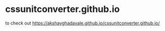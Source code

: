 # cssunitconverter.github.io

to check out https://akshayghadavale.github.io/cssunitconverter.github.io/
